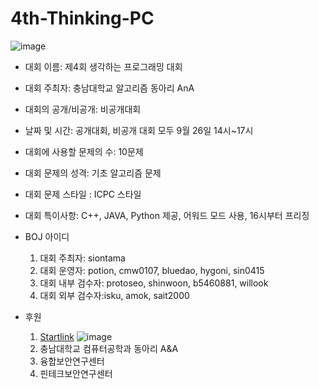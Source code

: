 # 4th-Thinking-PC

![image](https://user-images.githubusercontent.com/31057849/93046674-65668900-f695-11ea-97ce-2eee00b78e68.png)

- 대회 이름: 제4회 생각하는 프로그래밍 대회
- 대회 주최자: 충남대학교 알고리즘 동아리 AnA
- 대회의 공개/비공개: 비공개대회
- 날짜 및 시간: 공개대회, 비공개 대회 모두 9월 26일 14시~17시
- 대회에 사용할 문제의 수: 10문제
- 대회 문제의 성격: 기초 알고리즘 문제
- 대회 문제 스타일 : ICPC 스타일
- 대회 특이사항: C++, JAVA, Python 제공, 어워드 모드 사용, 16시부터 프리징
- BOJ 아이디 
  1. 대회 주최자: siontama
  2. 대회 운영자: potion, cmw0107, bluedao, hygoni, sin0415
  3. 대회 내부 검수자: protoseo, shinwoon, b5460881, willook
  4. 대회 외부 검수자:isku, amok, sait2000

- 후원

  1. [Startlink](https://startlink.io/)
![image](https://user-images.githubusercontent.com/31057849/93046607-30f2cd00-f695-11ea-83d0-611b0063b5e2.png)
  2. 충남대학교 컴퓨터공학과 동아리 A&A
  3. 융합보안연구센터
  4. 핀테크보안연구센터
